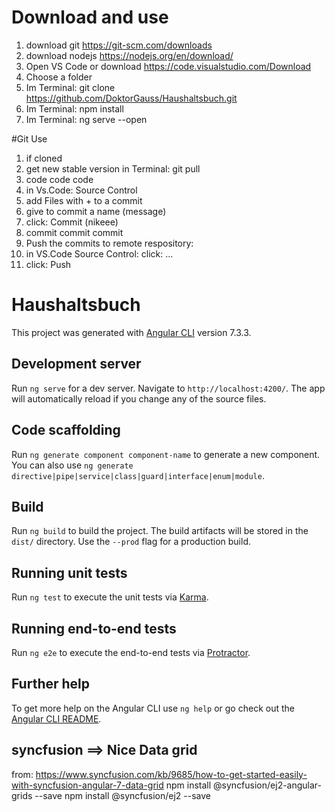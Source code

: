 
# Download and use
1. download git https://git-scm.com/downloads
2. download nodejs https://nodejs.org/en/download/
3. Open VS Code or download  https://code.visualstudio.com/Download
4. Choose a folder
5. Im Terminal: git clone https://github.com/DoktorGauss/Haushaltsbuch.git
6. Im Terminal: npm install
7. Im Terminal: ng serve --open


#Git Use
1. if cloned 
2. get new stable version in Terminal: git pull
3. code code code
4. in Vs.Code: Source Control 
5. add Files with +  to  a commit
6. give to commit a name (message)
7. click:  Commit (nikeee)
8. commit commit commit 
9. Push the commits to remote respository: 
10. in VS.Code Source Control: click: ... 
11. click: Push




# Haushaltsbuch

This project was generated with [Angular CLI](https://github.com/angular/angular-cli) version 7.3.3.

## Development server

Run `ng serve` for a dev server. Navigate to `http://localhost:4200/`. The app will automatically reload if you change any of the source files.

## Code scaffolding

Run `ng generate component component-name` to generate a new component. You can also use `ng generate directive|pipe|service|class|guard|interface|enum|module`.

## Build

Run `ng build` to build the project. The build artifacts will be stored in the `dist/` directory. Use the `--prod` flag for a production build.

## Running unit tests

Run `ng test` to execute the unit tests via [Karma](https://karma-runner.github.io).

## Running end-to-end tests

Run `ng e2e` to execute the end-to-end tests via [Protractor](http://www.protractortest.org/).

## Further help

To get more help on the Angular CLI use `ng help` or go check out the [Angular CLI README](https://github.com/angular/angular-cli/blob/master/README.md).















## syncfusion ==> Nice Data grid
from: https://www.syncfusion.com/kb/9685/how-to-get-started-easily-with-syncfusion-angular-7-data-grid
           npm install @syncfusion/ej2-angular-grids --save 
           npm install @syncfusion/ej2 --save 




